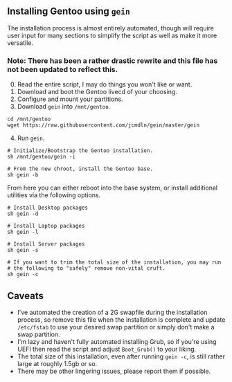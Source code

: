 ## Installing Gentoo using `gein`
The installation process is almost entirely automated, though will
require user input for many sections to simplify the script as well as
make it more versatile.

### Note: There has been a rather drastic rewrite and this file has not been updated to reflect this.

0) Read the entire script, I may do things you won't like or want.
1) Download and boot the Gentoo livecd of your choosing.
2) Configure and mount your partitions.
3) Download `gein` into `/mnt/gentoo`.
```
cd /mnt/gentoo
wget https://raw.githubusercontent.com/jcmdln/gein/master/gein
```

4) Run `gein`.
```
# Initialize/Bootstrap the Gentoo installation.
sh /mnt/gentoo/gein -i

# From the new chroot, install the Gentoo base.
sh gein -b
```

From here you can either reboot into the base system, or install
additional utilities via the following options.

```
# Install Desktop packages
sh gein -d

# Install Laptop packages
sh gein -l

# Install Server packages
sh gein -s

# If you want to trim the total size of the installation, you may run
# the following to "safely" remove non-vital cruft.
sh gein -c
```

## Caveats
- I've automated the creation of a 2G swapfile during the installation
  process, so remove this file when the installation is complete and 
  update `/etc/fstab` to use your desired swap partition or simply 
  don't make a swap partition.
- I'm lazy and haven't fully automated installing Grub, so if you're 
  using UEFI then read the script and adjust `Boot_Grub()` to your
  liking.
- The total size of this installation, even after running `gein -c`, 
  is still rather large at roughly 1.5gb or so.
- There may be other lingering issues, please report them if possible.
